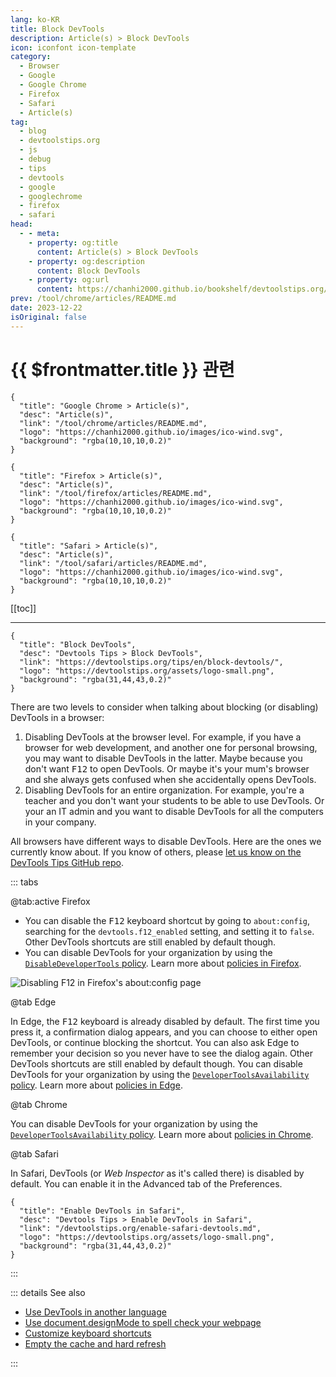 ```yaml
---
lang: ko-KR
title: Block DevTools
description: Article(s) > Block DevTools
icon: iconfont icon-template
category: 
  - Browser
  - Google
  - Google Chrome
  - Firefox
  - Safari
  - Article(s)
tag: 
  - blog
  - devtoolstips.org
  - js
  - debug
  - tips
  - devtools
  - google
  - googlechrome
  - firefox
  - safari
head:  
  - - meta:
    - property: og:title
      content: Article(s) > Block DevTools
    - property: og:description
      content: Block DevTools
    - property: og:url
      content: https://chanhi2000.github.io/bookshelf/devtoolstips.org/block-devtools.html
prev: /tool/chrome/articles/README.md
date: 2023-12-22
isOriginal: false
---
```


# {{ $frontmatter.title }} 관련

```component VPCard
{
  "title": "Google Chrome > Article(s)",
  "desc": "Article(s)",
  "link": "/tool/chrome/articles/README.md",
  "logo": "https://chanhi2000.github.io/images/ico-wind.svg",
  "background": "rgba(10,10,10,0.2)"
}
```

```component VPCard
{
  "title": "Firefox > Article(s)",
  "desc": "Article(s)",
  "link": "/tool/firefox/articles/README.md",
  "logo": "https://chanhi2000.github.io/images/ico-wind.svg",
  "background": "rgba(10,10,10,0.2)"
}
```

```component VPCard
{
  "title": "Safari > Article(s)",
  "desc": "Article(s)",
  "link": "/tool/safari/articles/README.md",
  "logo": "https://chanhi2000.github.io/images/ico-wind.svg",
  "background": "rgba(10,10,10,0.2)"
}
```

[[toc]]

---

```component VPCard
{
  "title": "Block DevTools",
  "desc": "Devtools Tips > Block DevTools",
  "link": "https://devtoolstips.org/tips/en/block-devtools/",
  "logo": "https://devtoolstips.org/assets/logo-small.png",
  "background": "rgba(31,44,43,0.2)"
}
```

There are two levels to consider when talking about blocking (or disabling) DevTools in a browser:

1. Disabling DevTools at the browser level. For example, if you have a browser for web development, and another one for personal browsing, you may want to disable DevTools in the latter. Maybe because you don't want <kbd>F12</kbd> to open DevTools. Or maybe it's your mum's browser and she always gets confused when she accidentally opens DevTools.
2. Disabling DevTools for an entire organization. For example, you're a teacher and you don't want your students to be able to use DevTools. Or your an IT admin and you want to disable DevTools for all the computers in your company.

All browsers have different ways to disable DevTools. Here are the ones we currently know about. If you know of others, please [<VPIcon icon="iconfont icon-github"/>let us know on the DevTools Tips GitHub repo](https://github.com/captainbrosset/devtools-tips).

::: tabs

@tab:active <VPIcon icon="fa-brands fa-firefox-browser"/>Firefox

- You can disable the <kbd>F12</kbd> keyboard shortcut by going to `about:config`, searching for the `devtools.f12_enabled` setting, and setting it to `false`. Other DevTools shortcuts are still enabled by default though.
- You can disable DevTools for your organization by using the [<VPIcon icon="fa-brands fa-firefox"/>`DisableDeveloperTools` policy](https://mozilla.github.io/policy-templates/#disabledevelopertools). Learn more about [<VPIcon icon="fa-brands fa-firefox"/>policies in Firefox](https://support.mozilla.org/products/firefox-enterprise/policies-customization-enterprise/policies-overview-enterprise).

![Disabling <kbd>F12</kbd> in Firefox's `about:config` page](https://devtoolstips.org/assets/img/block-devtools.png)

@tab <VPIcon icon="fa-brands fa-edge"/>Edge

In Edge, the <kbd>F12</kbd> keyboard is already disabled by default. The first time you press it, a confirmation dialog appears, and you can choose to either open DevTools, or continue blocking the shortcut. You can also ask Edge to remember your decision so you never have to see the dialog again. Other DevTools shortcuts are still enabled by default though.
You can disable DevTools for your organization by using the [<VPIcon icon="fa-brands fa-edge"/>`DeveloperToolsAvailability` policy](https://learn.microsoft.com/deployedge/microsoft-edge-policies#developertoolsavailability). Learn more about [<VPIcon icon="fa-brands fa-edge"/>policies in Edge](https://learn.microsoft.com/deployedge/microsoft-edge-policies).

@tab <VPIcon icon="fa-brands fa-chrome"/>Chrome

You can disable DevTools for your organization by using the [<VPIcon icon="fa-brands fa-chrome"/>`DeveloperToolsAvailability` policy](https://chromeenterprise.google/policies/#DeveloperToolsAvailability). Learn more about [<VPIcon icon="fa-brands fa-chrome"/>policies in Chrome](https://chromeenterprise.google/policies/).

@tab <VPIcon icon="fa-brands fa-safari"/>Safari

In Safari, DevTools (or *Web Inspector* as it's called there) is disabled by default. You can enable it in the Advanced tab of the Preferences.

```component VPCard
{
  "title": "Enable DevTools in Safari",
  "desc": "Devtools Tips > Enable DevTools in Safari",
  "link": "/devtoolstips.org/enable-safari-devtools.md",
  "logo": "https://devtoolstips.org/assets/logo-small.png",
  "background": "rgba(31,44,43,0.2)"
}
```

:::

::: details See also

- [Use DevTools in another language](https://devtoolstips.org/tips/en/use-another-language) <!-- TODO: add VPCard -->
- [Use document.designMode to spell check your webpage](https://devtoolstips.org/tips/en/use-designmode-to-spell-check) <!-- TODO: add VPCard -->
- [Customize keyboard shortcuts](https://devtoolstips.org/tips/en/customize-keyboard-shortcuts) <!-- TODO: add VPCard -->
- [Empty the cache and hard refresh](https://devtoolstips.org/tips/en/empty-cache-refresh) <!-- TODO: add VPCard -->


:::
